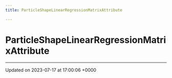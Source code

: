 ```yaml
---
title: ParticleShapeLinearRegressionMatrixAttribute

---
```


# ParticleShapeLinearRegressionMatrixAttribute





-------------------------------

Updated on 2023-07-17 at 17:00:06 +0000